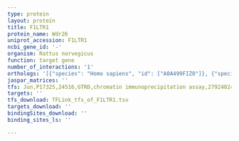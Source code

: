 ```yaml
---
type: protein
layout: protein
title: F1LTR1
protein_name: Wdr26
uniprot_accession: F1LTR1
ncbi_gene_id: '-'
organism: Rattus norvegicus
function: target gene
number_of_interactions: '1'
orthologs: '[{"species": "Homo sapiens", "id": ["A0A499FIZ0"]}, {"species": "Danio rerio", "id": ["<a href=\"/protein/q5sp67\">Q5SP67</a>"]}, {"species": "Mus musculus", "id": ["<a href=\"/protein/q8c6g8\">Q8C6G8</a>"]}, {"species": "Caenorhabditis elegans", "id": ["<a href=\"/protein/q09406\">Q09406</a>"]}, {"species": "Drosophila melanogaster", "id": ["<a href=\"/protein/q7k0l4\">Q7K0L4</a>"]}]'
jaspar_matrices: ''
tfs: Jun,P17325,24516,GTRD,chromatin immunoprecipitation assay,27924024%5Buid%5D,No
targets: ''
tfs_download: TFLink_tfs_of_F1LTR1.tsv
targets_download: ''
bindingSites_download: ''
binding_sites_ls: ''

---
```

